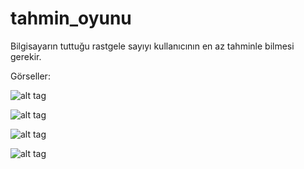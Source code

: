 # tahmin_oyunu

Bilgisayarın tuttuğu rastgele sayıyı kullanıcının en az tahminle bilmesi gerekir.

Görseller:


![alt tag](https://imgur.com/xxUs06N.jpg)

![alt tag](https://imgur.com/r6cRfha.jpg)

![alt tag](https://imgur.com/PBhQLIk.jpg)

![alt tag](https://imgur.com/QnQThsk.jpg)


